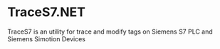 # TraceS7.NET

TraceS7 is an utility for trace and modify tags on Siemens S7 PLC and Siemens Simotion Devices
